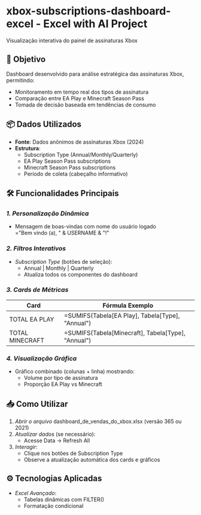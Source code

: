 # xbox-subscriptions-dashboard-excel - Excel with AI Project
 
Visualização interativa do painel de assinaturas Xbox

## 🎯 Objetivo
Dashboard desenvolvido para análise estratégica das assinaturas Xbox, permitindo:
- Monitoramento em tempo real dos tipos de assinatura
- Comparação entre EA Play e Minecraft Season Pass
- Tomada de decisão baseada em tendências de consumo

## 📦 Dados Utilizados

- **Fonte**: Dados anônimos de assinaturas Xbox (2024)
- **Estrutura**:
  - Subscription Type (Annual/Monthly/Quarterly)
  - EA Play Season Pass subscriptions
  - Minecraft Season Pass subscriptions
  - Período de coleta (cabeçalho informativo)

## 🛠️ Funcionalidades Principais
### *1. Personalização Dinâmica*
- Mensagem de boas-vindas com nome do usuário logado  
  ="Bem vindo (a), " & USERNAME & "!"

### *2. Filtros Interativos*
- *Subscription Type* (botões de seleção):
  - Annual | Monthly | Quarterly
  - Atualiza todos os componentes do dashboard

### *3. Cards de Métricas*
| Card | Fórmula Exemplo |
|------|-----------------|
| TOTAL EA PLAY | =SUMIFS(Tabela[EA Play], Tabela[Type], "Annual") |
| TOTAL MINECRAFT | =SUMIFS(Tabela[Minecraft], Tabela[Type], "Annual") |

### *4. Visualização Gráfica*
- Gráfico combinado (colunas + linha) mostrando:
  - Volume por tipo de assinatura
  - Proporção EA Play vs Minecraft

## 📥 Como Utilizar
1. *Abrir o arquivo* dashboard_de_vendas_do_xbox.xlsx (versão 365 ou 2021)
2. *Atualizar dados* (se necessário):
   - Acesse Data → Refresh All
3. *Interagir*:
   - Clique nos botões de Subscription Type
   - Observe a atualização automática dos cards e gráficos

## ⚙️ Tecnologias Aplicadas
- *Excel Avançado*:
  - Tabelas dinâmicas com FILTER()
  - Formatação condicional 


